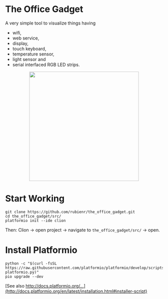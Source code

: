 # The Office Gadget
A very simple tool to visualize things having

* wifi,
* web service,
* display,
* touch keyboard,
* temperature sensor,
* light sensor and
* serial interfaced RGB LED strips.

<p align="center">
  <img src="https://github.com/rubienr/the_office_gadget/blob/master/docs/tog.jpg?raw=true" width="350"/>
</p>

# Start Working
```
git clone https://github.com/rubienr/the_office_gadget.git
cd the_office_gadget/src/
platformio init --ide clion
```
Then: Clion -> open project -> navigate to `the_office_gadget/src/` -> open.

# Install Platformio
```
python -c "$(curl -fsSL https://raw.githubusercontent.com/platformio/platformio/develop/scripts/get-platformio.py)"
pio upgrade --dev
```
[See also http://docs.platformio.org/...](http://docs.platformio.org/en/latest/installation.html#installer-script)
